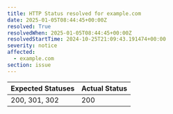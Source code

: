 ```yaml
---
title: HTTP Status resolved for example.com
date: 2025-01-05T08:44:45+00:00Z
resolved: True
resolvedWhen: 2025-01-05T08:44:45+00:00Z
resolvedStartTime: 2024-10-25T21:09:43.191474+00:00
severity: notice
affected:
  - example.com
section: issue
---
```


| Expected Statuses | Actual Status  |
|-------------------|----------------|
| 200, 301, 302 | 200 |
